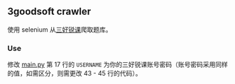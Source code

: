 ## 3goodsoft crawler

使用 selenium 从[三好锐课](https://www.3goodsoft.net/campus/)爬取题库。

### Use

修改 [main.py](./main.py) 第 17 行的 `USERNAME` 为你的三好锐课账号密码（账号密码采用同样的值，如需区分，则需更改 43 - 45 行的代码）。
